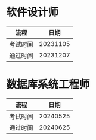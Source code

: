 # 软件设计师  
|流程|日期|
|--|--|
|考试时间|20231105|
|通过时间|20231207|

# 数据库系统工程师  
|流程|日期|
|--|--|
|考试时间|20240525|
|通过时间|20240625|

